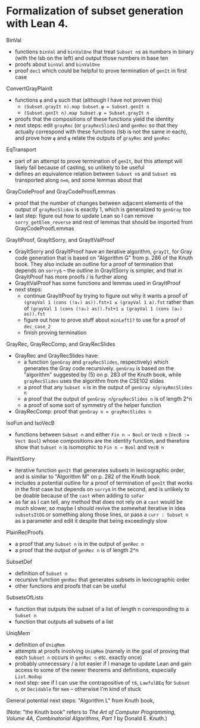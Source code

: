 # Formalization of subset generation with Lean 4.

BinVal
- functions `binVal` and `binValOne` that treat `Subset n`s as numbers in binary (with the lsb on the left) and output those numbers in base ten
- proofs about `binVal` and `binValOne`
- proof `dec1` which could be helpful to prove termination of `genIt` in first case

ConvertGrayPlainIt
- functions `φ` and `ψ` such that (although I have not proven this)
  - `(Subset.grayIt n).map Subset.φ = Subset.genIt n`
  - `(Subset.genIt n).map Subset.ψ = Subset.grayIt n`
- proofs that the compositions of these functions yield the identity
- next steps: edit `grayRec` (or `grayRecSlides`) and `genRec` so that they actually correspond with these functions (lsb is not the same in each), and prove how `φ` and `ψ` relate the outputs of `grayRec` and `genRec`

EqTransport
- part of an attempt to prove termination of `genIt`, but this attempt will likely fail because of casting, so unlikely to be useful
- defines an equivalence relation between `Subset n`s and `Subset m`s transported along `n=m`, and some lemmas about that

GrayCodeProof and GrayCodeProofLemmas
- proof that the number of changes between adjacent elements of the output of `grayRecSlides` is exactly 1, which is generalized to `genGray` too
- last step: figure out how to update Lean so I can remove `sorry_getElem_reverse` and rest of lemmas that should be imported from GrayCodeProofLemmas

GrayItProof, GrayItSorry, and GrayItValProof
- GrayItSorry and GrayItProof have an iterative algorithm, `grayIt`, for Gray code generation that is based on "Algorithm G" from p. 286 of the Knuth book. They also include an outline for a proof of termination that depends on `sorry`s – the outline in GrayItSorry is simpler, and that in GrayItProof has more proofs / is further along
- GrayItValProof has some functions and lemmas used in GrayItProof
- next steps:
  - continue GrayItProof by trying to figure out why it wants a proof of `(grayVal 1 (cons (!a₀) as)).fst+1 ≤ (grayVal 1 a).fst` rather than of `(grayVal 1 (cons (!a₀) as)).fst+1 ≤ (grayVal 1 (cons (a₀) as)).fst`
  - figure out how to prove stuff about `minLeft1?` to use for a proof of `dec_case_2`
  - finish proving termination

GrayRec, GrayRecComp, and GrayRecSlides
- GrayRec and GrayRecSlides have:
  - a function (`genGray` and `grayRecSlides`, respectively) which generates the Gray code recursively. `genGray` is based on the "algorithm" suggested by (5) on p. 283 of the Knuth book, while `grayRecSlides` uses the algorithm from the CSE102 slides
  - a proof that any `Subset n` is in the output of `genGray n`/`grayRecSlides n`
  - a proof that the output of `genGray n`/`grayRecSlides n` is of length 2^n
  - a proof of some sort of symmetry of the helper function
- GrayRecComp: proof that `genGray n = grayRecSlides n`

IsoFun and IsoVecB
- functions between `Subset n` and either `Fin n → Bool` or `VecB n` (`VecB := Vect Bool`) whose compositions are the identity function, and therefore show that `Subset n` is isomorphic to `Fin n → Bool` and `VecB n`

PlainItSorry
- iterative function `genIt` that generates subsets in lexicographic order, and is similar to "Algorithm M" on p. 282 of the Knuth book
- includes a potential outline for a proof of termination of `genIt` that works in the first case but depends on `sorry`s in the second, and is unlikely to be doable because of the `cast` when adding to `soFar`
- as far as I can tell, any method that does not rely on a `cast` would be much slower, so maybe I should revive the somewhat iterative in idea `subsetsItOG` or something along those lines, or pass a `curr : Subset n` as a parameter and edit it despite that being exceedingly slow

PlainRecProofs
- a proof that any `Subset n` is in the output of `genRec n`
- a proof that the output of `genRec n` is of length 2^n

SubsetDef
- definition of `Subset n`
- recursive function `genRec` that generates subsets in lexicographic order
- other functions and proofs that can be useful

SubsetsOfLists
- function that outputs the subset of a list of length n corresponding to a `Subset n`
- function that outputs all subsets of a list

UniqMem
- definition of `UniqMem`
- attempts at proofs involving `UniqMem` (namely in the goal of proving that each `Subset n` occurs in `genRec n` etc. exactly once)
- probably unnecessary / a lot easier if I manage to update Lean and gain access to some of the newer theorems and definitions, especially `List.Nodup`
- next step: see if I can use the contrapositive of `t6`, `LawfulBEq` for `Subset n`, or `Decidable` for `mem` – otherwise I'm kind of stuck

General potential next steps: "Algorithm L" from Knuth book, 

(Note: "the Knuth book" refers to _The Art of Computer Programming, Volume 4A, Combinatorial Algorithms, Part 1_ by Donald E. Knuth.)
